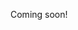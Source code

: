 Coming soon!

<!--

- [ ] vim analysis "compressor"
  - "You frequently do '$a' -- try 'A' instead."
  - "You move around a lot. Try searching or using a mark instead."
  - Make a dictionary of "bad habits" and focus on fixing the most frequent mistake.

-->
